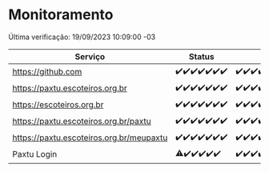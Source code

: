 # Monitoramento

Última verificação: 19/09/2023 10:09:00 -03

|Serviço|Status|Últimas 24h|
|---|---|---|
|https://github.com|<span title="2023-09-12: OK=25">✔️</span><span title="2023-09-13: OK=31">✔️</span><span title="2023-09-14: OK=24">✔️</span><span title="2023-09-15: OK=24">✔️</span><span title="2023-09-16: OK=24">✔️</span><span title="2023-09-17: OK=24">✔️</span><span title="2023-09-18: OK=14">✔️</span>|<span title="18/09/2023 11:05:00 -03 : 200">✔️</span><span title="18/09/2023 12:06:00 -03 : 200">✔️</span><span title="18/09/2023 13:07:00 -03 : 200">✔️</span><span title="18/09/2023 14:04:00 -03 : 200">✔️</span><span title="18/09/2023 15:07:00 -03 : 200">✔️</span><span title="18/09/2023 16:03:00 -03 : 200">✔️</span><span title="18/09/2023 17:06:00 -03 : 200">✔️</span><span title="18/09/2023 18:04:00 -03 : 200">✔️</span><span title="18/09/2023 19:04:00 -03 : 200">✔️</span><span title="18/09/2023 20:04:00 -03 : 200">✔️</span><span title="18/09/2023 21:28:00 -03 : 200">✔️</span><span title="18/09/2023 22:41:00 -03 : 200">✔️</span><span title="18/09/2023 23:14:00 -03 : 200">✔️</span><span title="19/09/2023 00:06:00 -03 : 200">✔️</span><span title="19/09/2023 01:07:00 -03 : 200">✔️</span><span title="19/09/2023 02:04:00 -03 : 200">✔️</span><span title="19/09/2023 03:08:00 -03 : 200">✔️</span><span title="19/09/2023 04:05:00 -03 : 200">✔️</span><span title="19/09/2023 05:08:00 -03 : 200">✔️</span><span title="19/09/2023 06:06:00 -03 : 200">✔️</span><span title="19/09/2023 07:06:00 -03 : 200">✔️</span><span title="19/09/2023 08:03:00 -03 : 200">✔️</span><span title="19/09/2023 09:11:00 -03 : 200">✔️</span><span title="19/09/2023 10:09:00 -03 : 200">✔️</span>|
|https://paxtu.escoteiros.org.br|<span title="2023-09-12: OK=25">✔️</span><span title="2023-09-13: OK=31">✔️</span><span title="2023-09-14: OK=24">✔️</span><span title="2023-09-15: OK=24">✔️</span><span title="2023-09-16: OK=24">✔️</span><span title="2023-09-17: OK=24">✔️</span><span title="2023-09-18: OK=14">✔️</span>|<span title="18/09/2023 11:05:00 -03 : 200">✔️</span><span title="18/09/2023 12:06:00 -03 : 200">✔️</span><span title="18/09/2023 13:07:00 -03 : 200">✔️</span><span title="18/09/2023 14:04:00 -03 : 200">✔️</span><span title="18/09/2023 15:07:00 -03 : 200">✔️</span><span title="18/09/2023 16:03:00 -03 : 200">✔️</span><span title="18/09/2023 17:06:00 -03 : 200">✔️</span><span title="18/09/2023 18:04:00 -03 : 200">✔️</span><span title="18/09/2023 19:04:00 -03 : 200">✔️</span><span title="18/09/2023 20:04:00 -03 : 200">✔️</span><span title="18/09/2023 21:28:00 -03 : 200">✔️</span><span title="18/09/2023 22:41:00 -03 : 200">✔️</span><span title="18/09/2023 23:14:00 -03 : 200">✔️</span><span title="19/09/2023 00:06:00 -03 : 200">✔️</span><span title="19/09/2023 01:07:00 -03 : 200">✔️</span><span title="19/09/2023 02:04:00 -03 : 200">✔️</span><span title="19/09/2023 03:08:00 -03 : 200">✔️</span><span title="19/09/2023 04:05:00 -03 : 200">✔️</span><span title="19/09/2023 05:08:00 -03 : 200">✔️</span><span title="19/09/2023 06:06:00 -03 : 200">✔️</span><span title="19/09/2023 07:06:00 -03 : 200">✔️</span><span title="19/09/2023 08:03:00 -03 : 200">✔️</span><span title="19/09/2023 09:11:00 -03 : 200">✔️</span><span title="19/09/2023 10:09:00 -03 : 200">✔️</span>|
|https://escoteiros.org.br|<span title="2023-09-12: OK=25">✔️</span><span title="2023-09-13: OK=31">✔️</span><span title="2023-09-14: OK=24">✔️</span><span title="2023-09-15: OK=24">✔️</span><span title="2023-09-16: OK=24">✔️</span><span title="2023-09-17: OK=24">✔️</span><span title="2023-09-18: OK=14">✔️</span>|<span title="18/09/2023 11:05:00 -03 : 200">✔️</span><span title="18/09/2023 12:06:00 -03 : 200">✔️</span><span title="18/09/2023 13:07:00 -03 : 200">✔️</span><span title="18/09/2023 14:04:00 -03 : 200">✔️</span><span title="18/09/2023 15:07:00 -03 : 200">✔️</span><span title="18/09/2023 16:03:00 -03 : 200">✔️</span><span title="18/09/2023 17:06:00 -03 : 200">✔️</span><span title="18/09/2023 18:04:00 -03 : 200">✔️</span><span title="18/09/2023 19:04:00 -03 : 200">✔️</span><span title="18/09/2023 20:04:00 -03 : 200">✔️</span><span title="18/09/2023 21:28:00 -03 : 200">✔️</span><span title="18/09/2023 22:41:00 -03 : 200">✔️</span><span title="18/09/2023 23:14:00 -03 : 200">✔️</span><span title="19/09/2023 00:06:00 -03 : 200">✔️</span><span title="19/09/2023 01:07:00 -03 : 200">✔️</span><span title="19/09/2023 02:04:00 -03 : 200">✔️</span><span title="19/09/2023 03:08:00 -03 : 200">✔️</span><span title="19/09/2023 04:05:00 -03 : 200">✔️</span><span title="19/09/2023 05:08:00 -03 : 200">✔️</span><span title="19/09/2023 06:06:00 -03 : 200">✔️</span><span title="19/09/2023 07:06:00 -03 : 200">✔️</span><span title="19/09/2023 08:03:00 -03 : 200">✔️</span><span title="19/09/2023 09:11:00 -03 : 200">✔️</span><span title="19/09/2023 10:09:00 -03 : 200">✔️</span>|
|https://paxtu.escoteiros.org.br/paxtu|<span title="2023-09-12: OK=25">✔️</span><span title="2023-09-13: OK=31">✔️</span><span title="2023-09-14: OK=24">✔️</span><span title="2023-09-15: OK=24">✔️</span><span title="2023-09-16: OK=24">✔️</span><span title="2023-09-17: OK=24">✔️</span><span title="2023-09-18: OK=14">✔️</span>|<span title="18/09/2023 11:05:00 -03 : 200">✔️</span><span title="18/09/2023 12:06:00 -03 : 200">✔️</span><span title="18/09/2023 13:07:00 -03 : 200">✔️</span><span title="18/09/2023 14:04:00 -03 : 200">✔️</span><span title="18/09/2023 15:07:00 -03 : 200">✔️</span><span title="18/09/2023 16:03:00 -03 : 200">✔️</span><span title="18/09/2023 17:06:00 -03 : 200">✔️</span><span title="18/09/2023 18:04:00 -03 : 200">✔️</span><span title="18/09/2023 19:04:00 -03 : 200">✔️</span><span title="18/09/2023 20:04:00 -03 : 200">✔️</span><span title="18/09/2023 21:28:00 -03 : 200">✔️</span><span title="18/09/2023 22:41:00 -03 : 200">✔️</span><span title="18/09/2023 23:14:00 -03 : 200">✔️</span><span title="19/09/2023 00:07:00 -03 : 200">✔️</span><span title="19/09/2023 01:07:00 -03 : 200">✔️</span><span title="19/09/2023 02:04:00 -03 : 200">✔️</span><span title="19/09/2023 03:08:00 -03 : 200">✔️</span><span title="19/09/2023 04:05:00 -03 : 200">✔️</span><span title="19/09/2023 05:08:00 -03 : 200">✔️</span><span title="19/09/2023 06:06:00 -03 : 200">✔️</span><span title="19/09/2023 07:06:00 -03 : 200">✔️</span><span title="19/09/2023 08:03:00 -03 : 200">✔️</span><span title="19/09/2023 09:11:00 -03 : 200">✔️</span><span title="19/09/2023 10:09:00 -03 : 200">✔️</span>|
|https://paxtu.escoteiros.org.br/meupaxtu|<span title="2023-09-12: OK=25">✔️</span><span title="2023-09-13: OK=31">✔️</span><span title="2023-09-14: OK=24">✔️</span><span title="2023-09-15: OK=24">✔️</span><span title="2023-09-16: OK=24">✔️</span><span title="2023-09-17: OK=24">✔️</span><span title="2023-09-18: OK=14">✔️</span>|<span title="18/09/2023 11:05:00 -03 : 200">✔️</span><span title="18/09/2023 12:06:00 -03 : 200">✔️</span><span title="18/09/2023 13:07:00 -03 : 200">✔️</span><span title="18/09/2023 14:04:00 -03 : 200">✔️</span><span title="18/09/2023 15:07:00 -03 : 200">✔️</span><span title="18/09/2023 16:03:00 -03 : 200">✔️</span><span title="18/09/2023 17:06:00 -03 : 200">✔️</span><span title="18/09/2023 18:04:00 -03 : 200">✔️</span><span title="18/09/2023 19:04:00 -03 : 200">✔️</span><span title="18/09/2023 20:04:00 -03 : 200">✔️</span><span title="18/09/2023 21:28:00 -03 : 200">✔️</span><span title="18/09/2023 22:41:00 -03 : 200">✔️</span><span title="18/09/2023 23:14:00 -03 : 200">✔️</span><span title="19/09/2023 00:07:00 -03 : 200">✔️</span><span title="19/09/2023 01:07:00 -03 : 200">✔️</span><span title="19/09/2023 02:04:00 -03 : 200">✔️</span><span title="19/09/2023 03:08:00 -03 : 200">✔️</span><span title="19/09/2023 04:05:00 -03 : 200">✔️</span><span title="19/09/2023 05:08:00 -03 : 200">✔️</span><span title="19/09/2023 06:06:00 -03 : 200">✔️</span><span title="19/09/2023 07:06:00 -03 : 200">✔️</span><span title="19/09/2023 08:03:00 -03 : 200">✔️</span><span title="19/09/2023 09:11:00 -03 : 200">✔️</span><span title="19/09/2023 10:09:00 -03 : 200">✔️</span>|
|Paxtu Login|<span title="2023-09-13: OK=24, Falhas=6">⚠️</span><span title="2023-09-14: OK=24">✔️</span><span title="2023-09-15: OK=24">✔️</span><span title="2023-09-16: OK=24">✔️</span><span title="2023-09-17: OK=24">✔️</span><span title="2023-09-18: OK=14">✔️</span>|<span title="18/09/2023 11:05:00 -03 : 200">✔️</span><span title="18/09/2023 12:06:00 -03 : 200">✔️</span><span title="18/09/2023 13:07:00 -03 : 200">✔️</span><span title="18/09/2023 14:04:00 -03 : 200">✔️</span><span title="18/09/2023 15:07:00 -03 : 200">✔️</span><span title="18/09/2023 16:03:00 -03 : 200">✔️</span><span title="18/09/2023 17:06:00 -03 : 200">✔️</span><span title="18/09/2023 18:04:00 -03 : 200">✔️</span><span title="18/09/2023 19:04:00 -03 : 200">✔️</span><span title="18/09/2023 20:04:00 -03 : 200">✔️</span><span title="18/09/2023 21:28:00 -03 : 200">✔️</span><span title="18/09/2023 22:41:00 -03 : 200">✔️</span><span title="18/09/2023 23:14:00 -03 : 200">✔️</span><span title="19/09/2023 00:07:00 -03 : 200">✔️</span><span title="19/09/2023 01:07:00 -03 : 200">✔️</span><span title="19/09/2023 02:04:00 -03 : 200">✔️</span><span title="19/09/2023 03:08:00 -03 : 200">✔️</span><span title="19/09/2023 04:05:00 -03 : 200">✔️</span><span title="19/09/2023 05:08:00 -03 : 200">✔️</span><span title="19/09/2023 06:06:00 -03 : 200">✔️</span><span title="19/09/2023 07:06:00 -03 : 200">✔️</span><span title="19/09/2023 08:03:00 -03 : 200">✔️</span><span title="19/09/2023 09:11:00 -03 : 200">✔️</span><span title="19/09/2023 10:09:00 -03 : 200">✔️</span>|
